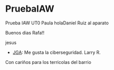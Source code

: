 # PruebaIAW
Prueba IAW UT0
Paula
holaDaniel Ruiz al aparato



Buenos dias Rafa!!

 jesus
- [JGA](files/jga.md): Me gusta la ciberseguridad.
Larry R.
 
Con cariños para los terricolas del barrio

